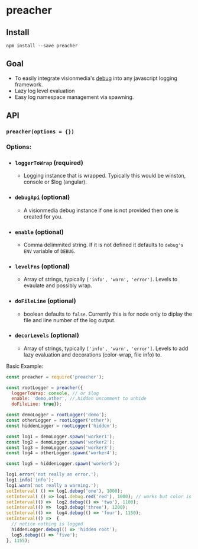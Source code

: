 # preacher
<!-- [![NPM version][npm-image]][npm-url] [![build status][travis-image]][travis-url] -->

## Install
`npm install --save preacher`

## Goal

- To easily integrate visionmedia's [debug](https://github.com/visionmedia/debug) into any javascript logging framework.
- Lazy log level evaluation
- Easy log namespace management via spawning.

## API

### `preacher(options = {})`

### Options:

- ### `loggerToWrap` (required)
  - Logging instance that is wrapped. Typically this would be winston, console or $log (angular).
- ### `debugApi` (optional)
  - A visionmedia debug instance if one is not provided then one is created for you.
- ### `enable` (optional)
  - Comma delimmited string. If it is not defined it defaults to `debug's` `ENV` variable of `DEBUG`.
- ### `levelFns` (optional)
  - Array of strings, typically `['info', 'warn', 'error']`. Levels to evaulate and possibly wrap.
- ### `doFileLine` (optional)
  - boolean defaults to `false`. Currently this is for node only to diplay the file and line number of the log output.
- ### `decorLevels` (optional)
  - Array of strings, typically `['info', 'warn', 'error']`. Levels to add lazy evaluation and decorations (color-wrap, file info) to.

Basic Example:
```js
const preacher = require('preacher');

const rootLogger = preacher({
  loggerToWrap: console, // or $log
  enable: 'demo,other', //,hidden uncomment to unhide
  doFileLine: true});

const demoLogger = rootLogger('demo');
const otherLogger = rootLogger('other');
const hiddenLogger = rootLogger('hidden');

const log1 = demoLogger.spawn('worker1');
const log2 = demoLogger.spawn('worker2');
const log3 = demoLogger.spawn('worker3');
const log4 = otherLogger.spawn('worker4');

const log5 = hiddenLogger.spawn('worker5');

log1.error('not really an error.');
log1.info('info');
log1.warn('not really a warning.');
setInterval( () => log1.debug('one'), 1000);
setInterval( () => log1.debug.red('red'), 1000); // works but color is only for node
setInterval(() =>  log2.debug(() => 'two'), 1100);
setInterval(() =>  log3.debug('three'), 1200);
setInterval(() =>  log4.debug(() => 'four'), 1150);
setInterval(() =>  {
  // notice nothing is logged
  hiddenLogger.debug(() => 'hidden root');
  log5.debug(() => 'five');
}, 1155);
```

[npm-image]: https://img.shields.io/npm/v/preacher.svg
[npm-url]: https://www.npmjs.com/package/preacher
[travis-image]: https://img.shields.io/travis/nmccready/preacher.svg
[travis-url]: https://travis-ci.org/nmccready/preacher
